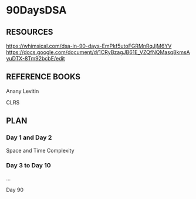 # 90DaysDSA

## RESOURCES

https://whimsical.com/dsa-in-90-days-EmPkf5utoFGRMnRqJjM6YV
https://docs.google.com/document/d/1CRyBzagJB61E_VZQfNQMasq8kmsAyuDTX-8Tm92bcbE/edit




## REFERENCE BOOKS

Anany Levitin

CLRS




## PLAN

### Day 1 and Day 2
Space and Time Complexity


### Day 3 to Day 10


...


Day 90
